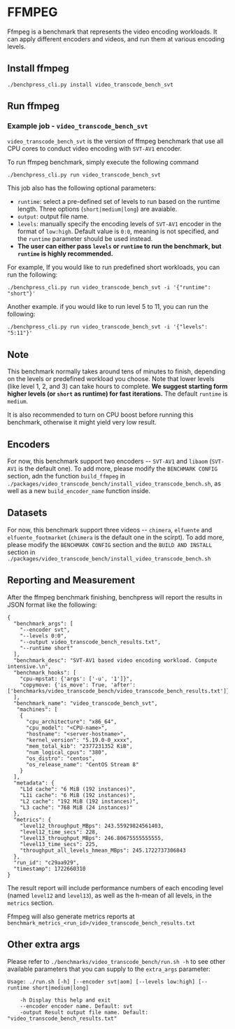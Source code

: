 <!--
Copyright (c) Meta Platforms, Inc. and affiliates.

This source code is licensed under the MIT license found in the
LICENSE file in the root directory of this source tree.
-->
# FFMPEG

Ffmpeg is a benchmark that represents the video encoding workloads. It can apply different encoders and videos, and run them at various encoding levels.

## Install ffmpeg

```
./benchpress_cli.py install video_transcode_bench_svt
```

## Run ffmpeg

### Example job - `video_transcode_bench_svt`

`video_transcode_bench_svt` is the version of ffmpeg benchmark that use all CPU cores to conduct video encoding with `SVT-AV1` encoder.

To run ffmpeg benchmark, simply execute the following command

```
./benchpress_cli.py run video_transcode_bench_svt
```

This job also has the following optional parameters:
  - `runtime`: select a pre-defined set of levels to run based on the runtime length. Three options (`short|medium|long`) are avaiable.
  - `output`: output file name.
  - `levels`: manually specify the encoding levels of `SVT-AV1` encoder in the format of `low:high`. Default value is `0:0`, meaning is not specified, and the `runtime` parameter should be used instead.
  - **The user can either pass `levels` or `runtime` to run the benchmark, but `runtime` is highly recommended.**


For example, If you would like to run predefined short workloads, you can run the following:

```
./benchpress_cli.py run video_transcode_bench_svt -i '{"runtime": "short"}'
```

Another example. if you would like to run level 5 to 11, you can run the following:

```
./benchpress_cli.py run video_transcode_bench_svt -i '{"levels": "5:11"}'
```

## Note

This benchmark normally takes around tens of minutes to finish, depending on the levels or predefined workload you choose. Note that lower levels (like level 1, 2, and 3) can take hours to complete. **We suggest starting form higher levels (or `short` as runtime) for fast iterations.** The default `runtime` is `medium`.


It is also recommended to turn on CPU boost before running this benchmark, otherwise it might yield very low result.

## Encoders

For now, this benchmark support two encoders -- `SVT-AV1` and `libaom` (`SVT-AV1` is the default one). To add more, please modify the `BENCHMARK CONFIG` section, adn the function `build_ffmpeg` in `./packages/video_transcode_bench/install_video_transcode_bench.sh`, as well as a new `build_encoder_name` function inside.

## Datasets

For now, this benchmark support three videos -- `chimera`, `elfuente` and `elfuente_footmarket` (`chimera` is the default one in the scirpt). To add more, please modify the `BENCHMARK CONFIG` section and the `BUILD AND INSTALL ` section in  `./packages/video_transcode_bench/install_video_transcode_bench.sh`

## Reporting and Measurement

After the ffmpeg benchmark finishing, benchpress will report the results in
JSON format like the following:

```
{
  "benchmark_args": [
    "--encoder svt",
    "--levels 0:0",
    "--output video_transcode_bench_results.txt",
    "--runtime short"
  ],
  "benchmark_desc": "SVT-AV1 based video encoding workload. Compute intensive.\n",
  "benchmark_hooks": [
    "cpu-mpstat: {'args': ['-u', '1']}",
    "copymove: {'is_move': True, 'after': ['benchmarks/video_transcode_bench/video_transcode_bench_results.txt']}"
  ],
  "benchmark_name": "video_transcode_bench_svt",
   "machines": [
    {
      "cpu_architecture": "x86_64",
      "cpu_model": "<CPU-name>",
      "hostname": "<server-hostname>",
      "kernel_version": "5.19.0-0_xxxx",
      "mem_total_kib": "2377231352 KiB",
      "num_logical_cpus": "380",
      "os_distro": "centos",
      "os_release_name": "CentOS Stream 8"
    }
  ],
  "metadata": {
    "L1d cache": "6 MiB (192 instances)",
    "L1i cache": "6 MiB (192 instances)",
    "L2 cache": "192 MiB (192 instances)",
    "L3 cache": "768 MiB (24 instances)"
  },
  "metrics": {
    "level12_throughput_MBps": 243.55929824561403,
    "level12_time_secs": 228,
    "level13_throughput_MBps": 246.80675555555555,
    "level13_time_secs": 225,
    "throughput_all_levels_hmean_MBps": 245.1722737306843
  },
  "run_id": "c29aa929",
  "timestamp": 1722660310
}
```

The result report will include performance numbers of each encoding level (named `level12` and `level13`), as well as the h-mean of all levels, in the `metrics` section.


Ffmpeg will also generate metrics reports at
`benchmark_metrics_<run_id>/video_transcode_bench_results.txt`


## Other extra args

Please refer to `./benchmarks/video_transcode_bench/run.sh -h` to see other available
parameters that you can supply to the `extra_args` parameter:

```
Usage: ./run.sh [-h] [--encoder svt|aom] [--levels low:high] [--runtime short|medium|long]

    -h Display this help and exit
    --encoder encoder name. Default: svt
    -output Result output file name. Default: "video_transcode_bench_results.txt"
```

